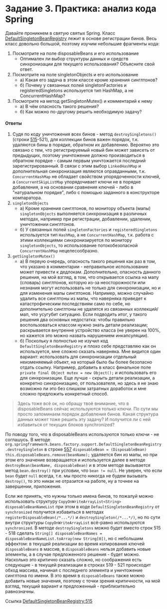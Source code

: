 # Задание 3. Практика: анализ кода Spring #

Давайте проникнем в святую святых Spring.
Класс [DefaultSingletonBeanRegistry](https://github.com/spring-projects/spring-framework/blob/b595dc1dfad9db534ca7b9e8f46bb9926b88ab5a/spring-beans/src/main/java/org/springframework/beans/factory/support/DefaultSingletonBeanRegistry.java)
лежит в основе регистрации бинов. Весь класс довольно большой, поэтому изучим небольшие фрагменты кода:

1. Посмотрите на поле disposableBeans и его использование
    - Оптимален ли выбор структуры данных и средств синхронизации для текущего использования? Объясните свой ответ.
2. Посмотрите на поле singletonObjects и его использование
    - а) Какая его задача в этом классе кроме хранения синглтонов?
    - б) Почему у связанных полей singletonFactories и registeredSingletons используется тип HashMap,
      а не ConcurrentHashMap?
3. Посмотрите на метод getSingletonMutex() и комментарий к нему
    - а) В чём опасность такого решения?
    - б) Как можно по-другому решить необходимую задачу?

#### Ответы ####

1. Судя по коду уничтожения всех бинов - метод `destroySingletons()` (строки [515](https://github.com/spring-projects/spring-framework/blob/b595dc1dfad9db534ca7b9e8f46bb9926b88ab5a/spring-beans/src/main/java/org/springframework/beans/factory/support/DefaultSingletonBeanRegistry.java#L515)-521),
   для коллекции бинов важен порядок, т.к. удаляются бины в порядке, обратном их добавлению. Вероятно это
   связано с тем, что регистрируемый новый бин может зависеть от предыдущих, поэтому уничтожение должно производиться
   в обратном порядке - самым первым уничтожается последний зарегистрированный. В связи с этим выбор `LinkedHashMap`
   и дополнительная синхронизация являются оправданными, т.к. `ConcurrentHashMap` не обладает свойством упорядоченности
   ключей, а `ConcurrentSkipListMap` упорядочивает ключи не в порядке добавления, а на основании сравнения ключей -
   либо в "натуральном порядке", либо с помощью заданного в конструкторе компаратора.
2. `singletonObjects`
   - a) Кроме хранения синглтонов, по монитору объекта (мапы) `singletonObjects` выполняется синхронизация
     в различных методах, например при регистрации, добавлении, удалении, уничтожении синглтонов.
   - б) У связанных полей `singletonFactories` и `registeredSingletons` используется тип `HashMap`,
     а не `ConcurrentHashMap`, т.к. работа с этими коллекциями синхронизируется по монитору `singletonObjects`,
     то использование потокобезопасной `ConcurrentHashMap` нецелесообразно.
3. `getSingletonMutex()`
   - а) В первую очередь, опасность такого решения как раз в том, что указано в комментарии - неправильное использование
     может привести к дедлокам. Дополнительно, опасность данного решения, на мой взгляд, в том, что открывается ссылка
     на мапу (словарь) синглтонов, которую из-за неосторожности или незнания могут использовать не только для
     синхронизации, но и для изменения мапы синглтонов. Например, можно случайно удалить все синглтоны из мапы,
     что наверняка приведет к катастрофическим последствиям само по себе, но дополнительно синглтоны не удалятся
     из связанных коллекций/мап, что усугубит ситуацию. Если подводить итог, у такого решения два основных недостатка:
     чтобы правильно воспользоваться классом нужно знать детали реализации; раскрывается внутренне устройство класса
     (не уверен на 100%, но кажется это можно назвать нарушением инкапсуляции).
   - б) Поскольку я полностью не изучил код `DefaultSingletonBeanRegistry` и плохо себе представляю как он используется,
     мне сложно сказать наверняка. Мне видится один вариант: использовать для синхронизации отдельный неизменяемый
     объект, на который было бы более безопасно отдать ссылку. Например, добавить в класс финальное поле
     `private final Object mutex = new Object();` и использовать его для синхронизации. Еще лучше - скрыть детали
     реализации, а конкретно синхронизацию, от пользователя, но здесь я не знаю возможно ли это без слишком затратных
     доработок и мне сложно предложить конкретный способ.

> Здесь тоже всё ок, но обращу твоё внимание, что в disposableBeans сейчас используются только ключи.
> По сути мы просто запоминаем порядок добавления бинов. Какая структура данных может тоже решить эту задачу?
> И получится ли с ней избавиться от текущих блоков synchronized?

По поводу того, что в disposableBeans используются только ключи - не соглашусь. 
В методе `org.springframework.beans.factory.support.DefaultSingletonBeanRegistry.destroySingleton`
в строке [557](https://github.com/spring-projects/spring-framework/blob/b595dc1dfad9db534ca7b9e8f46bb9926b88ab5a/spring-beans/src/main/java/org/springframework/beans/factory/support/DefaultSingletonBeanRegistry.java#L557)
`disposableBean = (DisposableBean) this.disposableBeans.remove(beanName);` удаляется бин
из мапы, но при этом его значение возвращается и используется далее в методе `destroyBean(beanName, disposableBean)`
и в этом методе вызывается метод `bean.destroy()` при условии, что `bean != null`. Не уверен, что если `bean` будет
`null` всегда, т.е. мы просто никогда не будем вызывать `destroy()`, то это никак не отразится на работе,
ну а точнее на завершении, приложения.

Если же принять, что нужны только имена бинов, то пожалуй можно использовать структуру 
`CopyOnWriteArrayList<String> disposableBeanNameList` при этом в коде `DefaultSingletonBeanRegistry` от `synchronized`
получится избавиться в методах `registerDisposableBean(/*...*/)` и `destroySingleton(/*...*/)`, но по сути внутри
структуры `CopyOnWriteArrayList` всё-равно используются `synchronized`. В методе `destroySingletons` можно будет
вместо строк 515 - 518 сделать  `String[] disposableBeanNames = disposableBeanNameList.toArray(new String[0])`,
но с небольшим эффектом: в текущей реализации во время копирования ключей `disposableBeans` в массив,
в `disposableBeans` нельзя добавить новые элементы, а в случае предложенного решения - будет можно.
Насколько это критично сказать сложно, но соображения есть следующие - в текущей реализации в строках 519 - 521
происходит обход массива, начиная с последнего элемента и уничтожение синглтона по имени. В это время в
`disposableBeans` также можно добавить новые значения, поэтому с точки зрения критичности, на мой взгляд,
текущий вариант и предложенный - приблизительно равнозначны.

Ссылка [DefaultSingletonBeanRegistry:515](https://github.com/spring-projects/spring-framework/blob/b595dc1dfad9db534ca7b9e8f46bb9926b88ab5a/spring-beans/src/main/java/org/springframework/beans/factory/support/DefaultSingletonBeanRegistry.java#L515)
